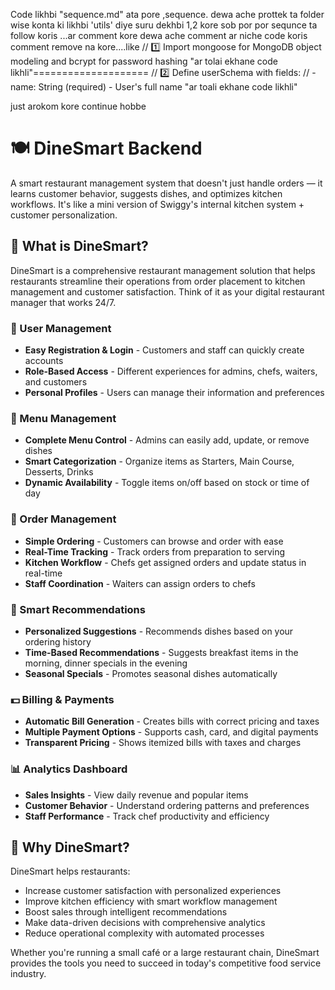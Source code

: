 Code likhbi "sequence.md" ata pore ,sequence. dewa ache prottek ta folder wise konta ki likhbi 'utils' diye suru dekhbi 1,2 kore sob por por sequnce ta follow koris ...ar comment kore dewa ache comment ar niche code koris comment remove na kore....like
// 1️⃣ Import mongoose for MongoDB object modeling and bcrypt for password hashing
      "ar tolai ekhane code likhli"====================
// 2️⃣ Define userSchema with fields:
//     - name: String (required) - User's full name
        "ar toali ekhane code likhli"

just arokom kore continue hobbe

# 🍽️ DineSmart Backend

A smart restaurant management system that doesn't just handle orders — it learns customer behavior, suggests dishes, and optimizes kitchen workflows. It's like a mini version of Swiggy's internal kitchen system + customer personalization.

## 🌟 What is DineSmart?

DineSmart is a comprehensive restaurant management solution that helps restaurants streamline their operations from order placement to kitchen management and customer satisfaction. Think of it as your digital restaurant manager that works 24/7.

### 👥 User Management
- **Easy Registration & Login** - Customers and staff can quickly create accounts
- **Role-Based Access** - Different experiences for admins, chefs, waiters, and customers
- **Personal Profiles** - Users can manage their information and preferences

### 🍕 Menu Management
- **Complete Menu Control** - Admins can easily add, update, or remove dishes
- **Smart Categorization** - Organize items as Starters, Main Course, Desserts, Drinks
- **Dynamic Availability** - Toggle items on/off based on stock or time of day

### 🧾 Order Management
- **Simple Ordering** - Customers can browse and order with ease
- **Real-Time Tracking** - Track orders from preparation to serving
- **Kitchen Workflow** - Chefs get assigned orders and update status in real-time
- **Staff Coordination** - Waiters can assign orders to chefs

### 🤖 Smart Recommendations
- **Personalized Suggestions** - Recommends dishes based on your ordering history
- **Time-Based Recommendations** - Suggests breakfast items in the morning, dinner specials in the evening
- **Seasonal Specials** - Promotes seasonal dishes automatically

### 💵 Billing & Payments
- **Automatic Bill Generation** - Creates bills with correct pricing and taxes
- **Multiple Payment Options** - Supports cash, card, and digital payments
- **Transparent Pricing** - Shows itemized bills with taxes and charges

### 📊 Analytics Dashboard
- **Sales Insights** - View daily revenue and popular items
- **Customer Behavior** - Understand ordering patterns and preferences
- **Staff Performance** - Track chef productivity and efficiency

## 🎯 Why DineSmart?

DineSmart helps restaurants:
- Increase customer satisfaction with personalized experiences
- Improve kitchen efficiency with smart workflow management
- Boost sales through intelligent recommendations
- Make data-driven decisions with comprehensive analytics
- Reduce operational complexity with automated processes

Whether you're running a small café or a large restaurant chain, DineSmart provides the tools you need to succeed in today's competitive food service industry.
